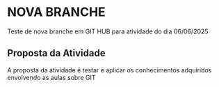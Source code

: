 # NOVA BRANCHE

Teste de nova branche em GIT HUB para atividade do dia 06/06/2025

## Proposta da Atividade

A proposta da atividade é testar e aplicar os conhecimentos adquiridos envolvendo as aulas sobre GIT
